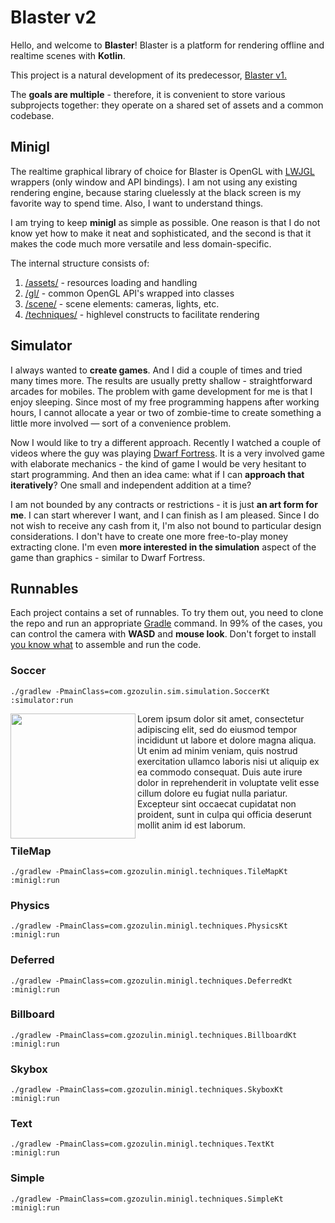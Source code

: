 
# Blaster v2
Hello, and welcome to **Blaster**!
Blaster is a platform for rendering offline and realtime scenes with **Kotlin**.

This project is a natural development of its predecessor, [Blaster v1.](https://github.com/gzozulin/blaster)

The **goals are multiple** - therefore, it is convenient to store various subprojects together: they operate on a shared set of assets and a common codebase.

## Minigl
The realtime graphical library of choice for Blaster is OpenGL with [LWJGL](https://www.lwjgl.org/) wrappers (only window and API bindings). I am not using any existing rendering engine, because staring cluelessly at the black screen is my favorite way to spend time. Also, I want to understand things.

I am trying to keep **minigl** as simple as possible. One reason is that I do not know yet how to make it neat and sophisticated, and the second is that it makes the code much more versatile and less domain-specific.

The internal structure consists of:
1. [/assets/](https://github.com/gzozulin/blasterV2/tree/master/minigl/src/main/kotlin/com/gzozulin/minigl/assets) - resources loading and handling
2. [/gl/](https://github.com/gzozulin/blasterV2/tree/master/minigl/src/main/kotlin/com/gzozulin/minigl/gl)	- common OpenGL API's wrapped into classes
3. [/scene/](https://github.com/gzozulin/blasterV2/tree/master/minigl/src/main/kotlin/com/gzozulin/minigl/scene) - scene elements: cameras, lights, etc.
4. [/techniques/](https://github.com/gzozulin/blasterV2/tree/master/minigl/src/main/kotlin/com/gzozulin/minigl/techniques) - highlevel constructs to facilitate rendering

## Simulator
I always wanted to **create games**. And I did a couple of times and tried many times more. The results are usually pretty shallow - straightforward arcades for mobiles. The problem with game development for me is that I enjoy sleeping. Since most of my free programming happens after working hours, I cannot allocate a year or two of zombie-time to create something a little more involved — sort of a convenience problem.

Now I would like to try a different approach. Recently I watched a couple of videos where the guy was playing [Dwarf Fortress]([http://www.bay12games.com/dwarves/](http://www.bay12games.com/dwarves/)). It is a very involved game with elaborate mechanics - the kind of game I would be very hesitant to start programming. And then an idea came: what if I can **approach that iteratively**? One small and independent addition at a time?

I am not bounded by any contracts or restrictions  - it is just **an art form for me**. I can start wherever I want, and I can finish as I am pleased. Since I do not wish to receive any cash from it, I'm also not bound to particular design considerations. I don't have to create one more free-to-play money extracting clone. I'm even **more interested in the simulation** aspect of the game than graphics - similar to Dwarf Fortress.

## Runnables
Each project contains a set of runnables. To try them out, you need to clone the repo and run an appropriate [Gradle](https://docs.gradle.org/current/userguide/application_plugin.html) command. In 99% of the cases, you can control the camera with **WASD** and **mouse look**. Don't forget to install [you know what](https://www.oracle.com/ca-en/java/technologies/javase/javase-jdk8-downloads.html) to assemble and run the code.

### Soccer
```./gradlew -PmainClass=com.gzozulin.sim.simulation.SoccerKt :simulator:run```

<img align="left" width="200px" src="https://pbs.twimg.com/media/EdPHu0dWkAAEIU1?format=png&name=small" />
Lorem ipsum dolor sit amet, consectetur adipiscing elit, sed do eiusmod tempor incididunt ut labore et dolore magna aliqua. Ut enim ad minim veniam, quis nostrud exercitation ullamco laboris nisi ut aliquip ex ea commodo consequat. Duis aute irure dolor in reprehenderit in voluptate velit esse cillum dolore eu fugiat nulla pariatur. Excepteur sint occaecat cupidatat non proident, sunt in culpa qui officia deserunt mollit anim id est laborum.

### TileMap
```./gradlew -PmainClass=com.gzozulin.minigl.techniques.TileMapKt :minigl:run```

### Physics
```./gradlew -PmainClass=com.gzozulin.minigl.techniques.PhysicsKt :minigl:run```

### Deferred
```./gradlew -PmainClass=com.gzozulin.minigl.techniques.DeferredKt :minigl:run```

### Billboard
```./gradlew -PmainClass=com.gzozulin.minigl.techniques.BillboardKt :minigl:run```

### Skybox
```./gradlew -PmainClass=com.gzozulin.minigl.techniques.SkyboxKt :minigl:run```

### Text
```./gradlew -PmainClass=com.gzozulin.minigl.techniques.TextKt :minigl:run```

### Simple
```./gradlew -PmainClass=com.gzozulin.minigl.techniques.SimpleKt :minigl:run```
